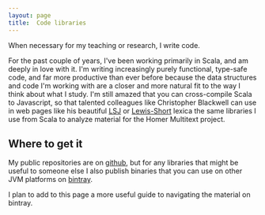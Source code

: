 ```yaml
---
layout: page
title:  Code libraries
---
```


When necessary for my teaching or research, I write code.

For the past couple of years, I've been working primarily in Scala, and am deeply in love with it.  I'm writing increasingly purely functional, type-safe code, and far more productive than ever before because the data structures and code I'm working with are a closer and more natural fit to the way I think about what I study.  I'm still amazed that you can cross-compile Scala to Javascript, so that talented colleagues like Christopher Blackwell can use in web pages like his beautiful [LSJ](http://folio2.furman.edu/lsj/) or [Lewis-Short](http://folio2.furman.edu/lewis-short/index.html) lexica the same libraries I use from Scala to analyze material for the Homer Multitext project.

## Where to get it

My public repositories are on [github](https://github.com/neelsmith), but for any libraries that might be useful to someone else I also publish binaries that you can use on other JVM platforms on [bintray](https://bintray.com/neelsmith/maven).

I plan to add to this page a more useful guide to navigating the material on bintray.
